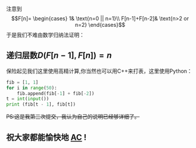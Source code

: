 注意到
$$F[n]=
\begin{cases}
1& \text{n=0 || n=1}\\
F[n-1]+F[n-2]& \text{n>2 or n=2}
\end{cases}$$
于是我们不难由数学归纳法证明：
## 递归层数$D(F[n-1],F[n])=n$
保险起见我们这里使用高精计算,你当然也可以用C++来打表，这里使用Python：
```python
fib = [1, 1]
for i in range(50):
    fib.append(fib[-1] + fib[-2])
t = int(input())
print (fib[t - 1], fib[t])
```
~~PS:这是我第三次提交，我认为自己的说明已经够详细了。~~
## 祝大家都能愉快地 [AC](https://www.luogu.com.cn/record/list?pid=AT1868) !
